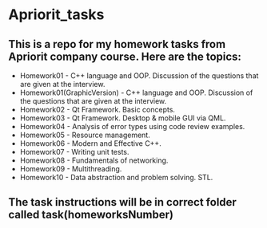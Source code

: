 # Apriorit_tasks
## This is a repo for my homework tasks from Apriorit company course. Here are the topics:

 * Homework01 - C++ language and OOP. Discussion of the questions that are given at the interview.
 * Homework01(GraphicVersion) - C++ language and OOP. Discussion of the questions that are given at the interview.
 * Homework02 - Qt Framework. Basic concepts.
 * Homework03 - Qt Framework. Desktop & mobile GUI via QML.
 * Homework04 - Analysis of error types using code review examples.
 * Homework05 - Resource management.
 * Homework06 - Modern and Effective C++.
 * Homework07 - Writing unit tests.
 * Homework08 - Fundamentals of networking.
 * Homework09 - Multithreading.
 * Homework10 - Data abstraction and problem solving. STL.

## The task instructions will be in correct folder called task(homeworksNumber)
